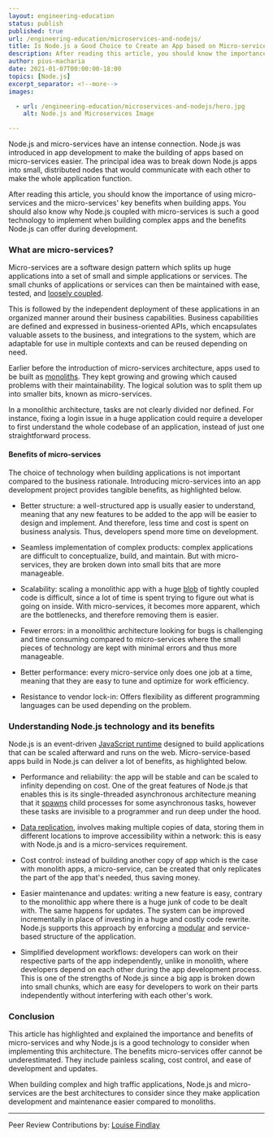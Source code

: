 ```yaml
---
layout: engineering-education
status: publish
published: true
url: /engineering-education/microservices-and-nodejs/
title: Is Node.js a Good Choice to Create an App based on Micro-services
description: After reading this article, you should know the importance of using micro-services and the micro-services' key benefits when building apps. 
author: pius-macharia
date: 2021-01-07T00:00:00-18:00
topics: [Node.js]
excerpt_separator: <!--more-->
images:

  - url: /engineering-education/microservices-and-nodejs/hero.jpg
    alt: Node.js and Microservices Image

---
```


Node.js and micro-services have an intense connection. Node.js was introduced in app development to make the building of apps based on micro-services easier. The principal idea was to break down Node.js apps into small, distributed nodes that would communicate with each other to make the whole application function.
<!-- more -->

After reading this article, you should know the importance of using micro-services and the micro-services' key benefits when building apps. You should also know why Node.js coupled with micro-services is such a good technology to implement when building complex apps and the benefits Node.js can offer during development.

### What are micro-services?

Micro-services are a software design pattern which splits up huge applications into a set of small and simple applications or services. The small chunks of applications or services can then be maintained with ease, tested, and [loosely coupled](https://nordicapis.com/the-difference-between-tight-coupling-and-loose-coupling/). 

This is followed by the independent deployment of these applications in an organized manner around their business capabilities. Business capabilities are defined and expressed in business-oriented APIs, which encapsulates valuable assets to the business, and integrations to the system, which are adaptable for use in multiple contexts and can be reused depending on need.

Earlier before the introduction of micro-services architecture, apps used to be built as [monoliths](http://www.codingthearchitecture.com/2014/11/19/what_is_a_monolith.html). They kept growing and growing which caused problems with their maintainability. The logical solution was to split them up into smaller bits, known as micro-services.

In a monolithic architecture, tasks are not clearly divided nor defined. For instance, fixing a login issue in a huge application could require a developer to first understand the whole codebase of an application, instead of just one straightforward process.

#### Benefits of micro-services

The choice of technology when building applications is not important compared to the business rationale. Introducing micro-services into an app development project provides tangible benefits, as highlighted below.

- Better structure: a well-structured app is usually easier to understand, meaning that any new features to be added to the app will be easier to design and implement. And therefore, less time and cost is spent on business analysis. Thus, developers spend more time on development.

- Seamless implementation of complex products: complex applications are difficult to conceptualize, build, and maintain. But with micro-services, they are broken down into small bits that are more manageable.

- Scalability: scaling a monolithic app with a huge [blob](https://developer.mozilla.org/en-US/docs/Web/API/Blob) of tightly coupled code is difficult, since a lot of time is spent trying to figure out what is going on inside. With micro-services, it becomes more apparent, which are the bottlenecks, and therefore removing them is easier.

- Fewer errors: in a monolithic architecture looking for bugs is challenging and time consuming compared to micro-services where the small pieces of technology are kept with minimal errors and thus more manageable.

- Better performance: every micro-service only does one job at a time, meaning that they are easy to tune and optimize for work efficiency.

- Resistance to vendor lock-in: Offers flexibility as different programming languages can be used depending on the problem.

### Understanding Node.js technology and its benefits

Node.js is an event-driven [JavaScript runtime](http://dolszewski.com/javascript/javascript-runtime-environment/) designed to build applications that can be scaled afterward and runs on the web. Micro-service-based apps build in Node.js can deliver a lot of benefits, as highlighted below.

- Performance and reliability: the app will be stable and can be scaled to infinity depending on cost. One of the great features of Node.js that enables this is its single-threaded asynchronous architecture meaning that it [spawns](https://subscription.packtpub.com/book/application_development/9781785289583/3/ch03lvl1sec34/how-to-spawn-a-process) child processes for some asynchronous tasks, however these tasks are invisible to a programmer and run deep under the hood.

- [Data replication](https://www.manageengine.com/device-control/data-replication.html), involves making multiple copies of data, storing them in different locations to improve accessibility within a network: this is easy with Node.js and is a micro-services requirement.

- Cost control: instead of building another copy of app which is the case with monolith apps, a micro-service, can be created that only replicates the part of the app that's needed, thus saving money.

- Easier maintenance and updates: writing a new feature is easy, contrary to the monolithic app where there is a huge junk of code to be dealt with. The same happens for updates. The system can be improved incrementally in place of investing in a huge and costly code rewrite. Node.js supports this approach by enforcing a [modular](https://www.techopedia.com/definition/25972/modular-programming) and service-based structure of the application.

- Simplified development workflows: developers can work on their respective parts of the app independently, unlike in monolith, where developers depend on each other during the app development process. This is one of the strengths of Node.js since a big app is broken down into small chunks, which are easy for developers to work on their parts independently without interfering with each other's work.

### Conclusion

This article has highlighted and explained the importance and benefits of micro-services and why Node.js is a good technology to consider when implementing this architecture. The benefits micro-services offer cannot be underestimated. They include painless scaling, cost control, and ease of development and updates. 

When building complex and high traffic applications, Node.js and micro-services are the best architectures to consider since they make application development and maintenance easier compared to monoliths.

---
Peer Review Contributions by: [Louise Findlay](/engineering-education/authors/louise-findlay/)